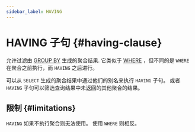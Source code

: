 ```yaml
---
sidebar_label: HAVING
---
```


# HAVING 子句 {#having-clause}

允许过滤由 [GROUP BY](../../../sql-reference/statements/select/group-by.md) 生成的聚合结果. 它类似于 [WHERE](../../../sql-reference/statements/select/where.md) ，但不同的是 `WHERE` 在聚合之前执行，而 `HAVING` 之后进行。

可以从 `SELECT` 生成的聚合结果中通过他们的别名来执行 `HAVING` 子句。 或者 `HAVING` 子句可以筛选查询结果中未返回的其他聚合的结果。

## 限制 {#limitations}

`HAVING` 如果不执行聚合则无法使用。 使用 `WHERE` 则相反。
